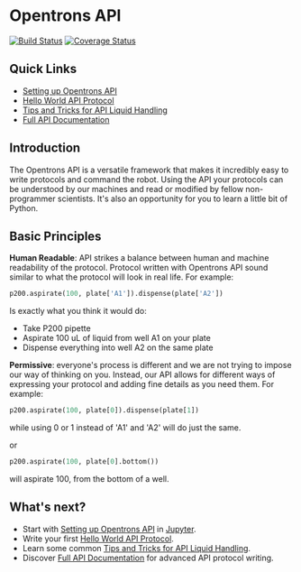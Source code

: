 # Opentrons API

[![Build Status](https://travis-ci.org/OpenTrons/opentrons_sdk.svg?branch=master)](https://travis-ci.org/OpenTrons/opentrons) [![Coverage Status](https://coveralls.io/repos/github/OpenTrons/opentrons_sdk/badge.svg?branch=master)](https://coveralls.io/github/OpenTrons/opentrons?branch=master)

## Quick Links
* [Setting up Opentrons API]
* [Hello World API Protocol]
* [Tips and Tricks for API Liquid Handling]
* [Full API Documentation]

## Introduction
The Opentrons API is a versatile framework that makes it incredibly easy to write protocols and command the robot. Using the API your protocols can be understood by our machines and read or modified by fellow non-programmer scientists. It's also an opportunity for you to learn a little bit of Python.

## Basic Principles
**Human Readable**: API strikes a balance between human and machine readability of the protocol. Protocol written with Opentrons API sound similar to what the protocol will look in real life. For example:
```python
p200.aspirate(100, plate['A1']).dispense(plate['A2'])
```
Is exactly what you think it would do: 
* Take P200 pipette
* Aspirate 100 uL of liquid from well A1 on your plate
* Dispense everything into well A2 on the same plate

**Permissive**: everyone's process is different and we are not trying to impose our way of thinking on you. Instead, our API allows for different ways of expressing your protocol and adding fine details as you need them. 
For example:
```python
p200.aspirate(100, plate[0]).dispense(plate[1])
```
while using 0 or 1 instead of 'A1' and 'A2' will do just the same.

or

```python
p200.aspirate(100, plate[0].bottom())
```
will aspirate 100, from the bottom of a well.

## What's next?
* Start with [Setting up Opentrons API] in [Jupyter](http://jupyter.org/).
* Write your first [Hello World API Protocol].
* Learn some common [Tips and Tricks for API Liquid Handling].
* Discover [Full API Documentation] for advanced API protocol writing.

[Setting up Opentrons API]: docs/setting_up_environment.md
[Hello World API Protocol]: docs/hello_world.md
[Tips and Tricks for API Liquid Handling]: docs/api_tips_and_tricks.md
[Full API Documentation]: docs/api_documentation.md

